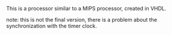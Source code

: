 This is a processor similar to a MIPS processor, created in VHDL. 

note: this is not the final version, there is a problem about the synchronization with the timer clock.
